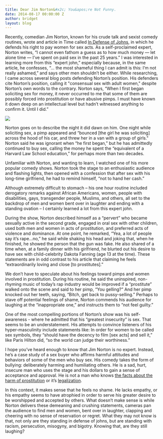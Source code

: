```yaml
---
title: Dear Jim Norton&#x2c; You&apos;re Not Funny.
date: 2014-08-17 00:00:00 Z
author: bridget
layout: blog
---
```


Recently, comedian Jim Norton, known for his crude talk and sexist comedy routines, wrote and article in Time called [In Defense of Johns](http://time.com/3087616/defense-johns-legalize-prostitution/), in which he defends his right to pay women for sex acts. As a self-proclaimed expert, Norton writes, “I cannot even fathom a guess as to how much money — let alone time — I’ve spent on paid sex in the past 25 years.” I was interested in learning more from this “expert john,” especially because, in the same article, he confesses, “… the most shameful thing I can admit is this: I’m not really ashamed,” and says other men shouldn’t be either.
While researching, I came across several blog posts defending Norton’s position. His defenders cite Norton’s position, calling it "consensual sex with adult women," despite Norton’s own words to the contrary. Norton says, “When I first began soliciting sex for money, it never occurred to me that some of them are possibly forced into prostitution or have abusive pimps. I must have known it down deep on an intellectual level but hadn’t witnessed anything to confirm it. Until I did.”

![](http://stopbuyinggirls.com/uploads/norton_mic_2.png)

Norton goes on to describe the night it did dawn on him. One night while soliciting sex, a pimp appeared and “bounced [the girl he was soliciting] across the hood of his car, and threw her in a van with a group of girls." Norton said he was ignorant when “he first began,” but he has admittedly continued to buy sex, calling the money he spent the “equivalent of a Harvard Law School education,” for perhaps more than two decades.

Unfamiliar with Norton, and wanting to learn, I watched one of his more popular comedy shows. Norton took the stage to an enthusiastic audience and flashing lights, then opened with a confession that after sex with his long-time girlfriend, he had to remind himself, “not to hand her cash.”

Although extremely difficult to stomach – his one hour routine included derogatory remarks against African Americans, women, people with disabilities, gays, transgender people, Muslims, and others, all set to the backdrop of men and women bent over in laughter and ending with a standing ovation – I certainly learned a lot from this expert john.

During the show, Norton described himself as a “pervert” who became sexually active in the second grade, engaged in oral sex with other children, used both men and women in acts of prostitution, and preferred acts of violence and dominance. At one point, he remarked, “Yea, a lot of people say it’s rape…no,” he said while shaking his head and joking that, when he finished, he showed the person that the gun was fake. He also shared of a time when, at a family dinner with his girlfriend, he blurted out his desire to have sex with child-celebrity Dakota Fanning (age 13 at the time). These statements are in odd contrast to his article that claiming he feels “extraordinarily loving and close [to prostitutes].”

We don’t have to speculate about his feelings toward pimps and women involved in prostitution. During his routine, he said the uninspired, non-rhyming music of today’s rap industry would be improved if a “prostitute” walked onto the scene and said to her pimp, “You gelling?” And her pimp knocked out her teeth, saying, “Bitch, get back to pussy-selling.” Perhaps to stave off potential feelings of shame, Norton commends his audience for laughing at the “inappropriate one,” and instructs them to “not feel guilty.”

One of the most compelling portions of Norton’s show was his self-awareness - where he admitted that his “greatest insecurity” is sex. That seems to be an understatement. His attempts to convince listeners of his hyper-masculinity include statements like: In order for women to be called sex symbols, they “should have the decency to film [sex acts] and sell it,” like Paris Hilton did, “so the world can judge their worthiness.”

I hope you’ve heard enough to know that Jim Norton is no expert. Instead, he’s a case study of a sex buyer who affirms harmful attitudes and behaviors of some of the men who buy sex. His comedy takes the form of bullying: deliberately harming and humiliating others. He is a sad, hurt, insecure man who uses the stage and his dollars to gain a sense of acceptance and approval. He is not a man who knows [the facts about the harm of prostitution](http://iwantrest.com/2013/09/17/10-things-you-might-not-know-about-women-being-sold-for-sex/) or it’s [legalization](http://iwantrest.com/2013/02/12/5-myths-about-buying-sex1/).

In this context, it makes sense that he feels no shame. He lacks empathy, or his empathy seems to have atrophied in order to serve his greater desire to be worshipped and accepted by others.
What doesn’t make sense is while Norton delivers these demeaning and crushing statements, cameras pan the audience to find men and women, bent over in laughter, clapping and cheering with no sense of reservation or regret. What they may not know is that, not only are they standing in defense of johns, but are standing with racism, persecution, misogyny, and bigotry. Knowing that, are they still laughing?